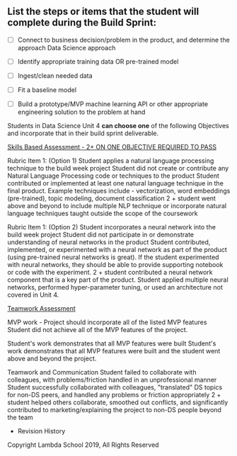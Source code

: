 ## List the steps or items that the student will complete during the Build Sprint:

- [ ]  Connect to business decision/problem in the product, and determine the approach Data Science approach
- [ ]  Identify appropriate training data OR pre-trained model
- [ ]  Ingest/clean needed data
- [ ]  Fit a baseline model
- [ ]  Build a prototype/MVP machine learning API or other appropriate engineering solution to the problem at hand



Students in Data Science Unit 4 **can choose one** of the following Objectives and incorporate that in their build sprint deliverable.

[Skills Based Assessment - 2+ ON ONE OBJECTIVE REQUIRED TO PASS ](https://www.notion.so/b29e86c10a09432787880eff6e8914b9)

Rubric Item 1: (Option 1) Student applies a natural language processing technique to the build week project	Student did not create or contribute any Natural Language Processing code or techniques to the product	Student contributed or implemented at least one natural language technique in the final product. Example techniques include - vectorization, word embeddings (pre-trained), topic modeling, document classification	2 + student went above and beyond to include multiple NLP technique or incorporate natural language techniques taught outside the scope of the coursework

Rubric Item 1: (Option 2) Student incorporates a neural network into the build week project	Student did not participate in or demonstrate understanding of neural networks in the product	Student contributed, implemented, or experimented with a neural network as part of the product (using pre-trained neural networks is great). If the student experimented with neural networks, they should be able to provide supporting notebook or code with the experiment.	2 + student contributed a neural network component that is a key part of the product. Student applied multiple neural networks, performed hyper-parameter tuning, or used an architecture not covered in Unit 4.

[Teamwork Assessment](https://www.notion.so/e39bf1cf421d4d12bf937f2ded03bd19)

MVP work - Project should incorporate all of the listed MVP features	
Student did not achieve all of the MVP features of the project.	

Student's work demonstrates that all MVP features were built	Student's work demonstrates that all MVP features were built and the student went above and beyond the project.

Teamwork and Communication	Student failed to collaborate with colleagues, with problems/friction handled in an unprofessional manner	Student successfully collaborated with colleagues, "translated" DS topics for non-DS peers, and handled any problems or friction appropriately	2 + student helped others collaborate, smoothed out conflicts, and significantly contributed to marketing/explaining the project to non-DS people beyond the team

- Revision History

Copyright Lambda School 2019, All Rights Reserved